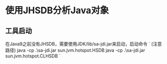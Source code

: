 <h1>使用JHSDB分析Java对象</h1>
<h2>工具启动</h2>
在Java9之前没有JHSDB，需要使用JDK/lib/sa-jdi.jar来启动，启动命令
`
  (注意路径)
  java -cp .\sa-jdi.jar sun.jvm.hotspot.HSDB
  java -cp .\sa-jdi.jar sun.jvm.hotspot.CLHSDB
`
  

